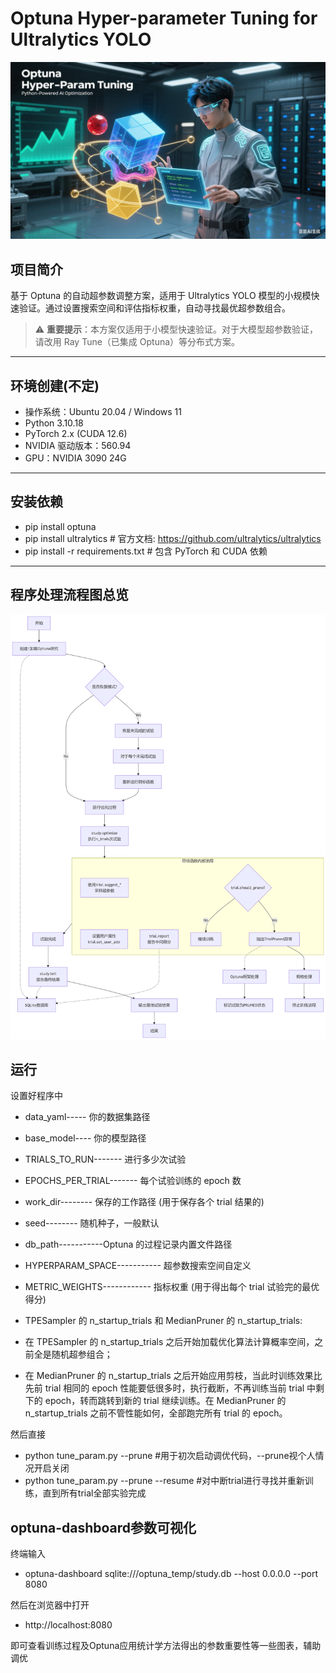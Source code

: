 # Optuna Hyper-parameter Tuning for Ultralytics YOLO

![Optuna Logo](https://github.com/beifenghu/Optuna_Hyper-param_Tuning/blob/main/111.png)  <!-- 替换为你的图片路径或URL -->

## 项目简介
基于 Optuna 的自动超参数调整方案，适用于 Ultralytics YOLO 模型的小规模快速验证。通过设置搜索空间和评估指标权重，自动寻找最优超参数组合。

> ⚠️ **重要提示**：本方案仅适用于小模型快速验证。对于大模型超参数验证，请改用 Ray Tune（已集成 Optuna）等分布式方案。

---

## 环境创建(不定)
- 操作系统：Ubuntu 20.04 / Windows 11
- Python 3.10.18
- PyTorch 2.x (CUDA 12.6)
- NVIDIA 驱动版本：560.94
- GPU：NVIDIA 3090 24G

---

## 安装依赖

- pip install optuna 
- pip install ultralytics  # 官方文档: https://github.com/ultralytics/ultralytics
- pip install -r requirements.txt  # 包含 PyTorch 和 CUDA 依赖

---
## 程序处理流程图总览
![Optuna Logo]( https://github.com/beifenghu/Optuna_Hyper-param_Tuning/blob/main/Optuna.png)
## 运行

设置好程序中

- data_yaml----- 你的数据集路径

- base_model---- 你的模型路径

- TRIALS_TO_RUN------- 进行多少次试验

- EPOCHS_PER_TRIAL------- 每个试验训练的 epoch 数

- work_dir-------- 保存的工作路径 (用于保存各个 trial 结果的)

- seed-------- 随机种子，一般默认

- db_path-----------Optuna 的过程记录内置文件路径

- HYPERPARAM_SPACE----------- 超参数搜索空间自定义

- METRIC_WEIGHTS------------ 指标权重 (用于得出每个 trial 试验完的最优得分)

- TPESampler 的 n_startup_trials 和 MedianPruner 的 n_startup_trials:
- 在 TPESampler 的 n_startup_trials 之后开始加载优化算法计算概率空间，之前全是随机超参组合；
- 在 MedianPruner 的 n_startup_trials 之后开始应用剪枝，当此时训练效果比先前 trial 相同的 epoch 性能要低很多时，执行截断，不再训练当前 trial 中剩下的 epoch，转而跳转到新的 trial 继续训练。在 MedianPruner 的 n_startup_trials 之前不管性能如何，全部跑完所有 trial 的 epoch。

然后直接
- python tune_param.py --prune  #用于初次启动调优代码，--prune视个人情况开启关闭
- python tune_param.py --prune --resume  #对中断trial进行寻找并重新训练，直到所有trial全部实验完成

## optuna-dashboard参数可视化

终端输入

- optuna-dashboard sqlite:///optuna_temp/study.db --host 0.0.0.0 --port 8080

然后在浏览器中打开

- http://localhost:8080

即可查看训练过程及Optuna应用统计学方法得出的参数重要性等一些图表，辅助调优
